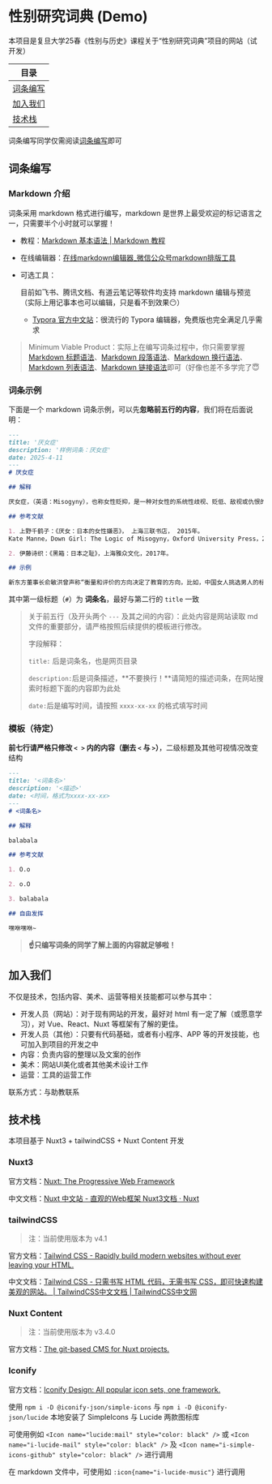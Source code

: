 # 性别研究词典 (Demo)

本项目是复旦大学25春《性别与历史》课程关于“性别研究词典”项目的网站（试开发）

| 目录 |
| ---- |
| [词条编写](#section1) |
| [加入我们](#section2) |
| [技术栈](#section3) |

词条编写同学仅需阅读[词条编写](#section1)即可

## 词条编写<a id="section1"></a>

### Markdown 介绍

词条采用 markdown 格式进行编写，markdown 是世界上最受欢迎的标记语言之一，只需要半个小时就可以掌握！

- 教程：[Markdown 基本语法 | Markdown 教程](https://markdown.com.cn/basic-syntax/)

- 在线编辑器：[在线markdown编辑器_微信公众号markdown排版工具](https://markdown.com.cn/editor/)

- 可选工具：

  目前如飞书、腾讯文档、有道云笔记等软件均支持 markdown 编辑与预览（实际上用记事本也可以编辑，只是看不到效果:no_mouth:）

  - [Typora 官方中文站](https://typoraio.cn/)：很流行的 Typora 编辑器，免费版也完全满足几乎需求

> Minimum Viable Product：实际上在编写词条过程中，你只需要掌握[Markdown 标题语法](https://markdown.com.cn/basic-syntax/headings.html)、[Markdown 段落语法](https://markdown.com.cn/basic-syntax/paragraphs.html)、[Markdown 换行语法](https://markdown.com.cn/basic-syntax/line-breaks.html)、[Markdown 列表语法](https://markdown.com.cn/basic-syntax/lists.html)、[Markdown 链接语法](https://markdown.com.cn/basic-syntax/links.html)即可（好像也差不多学完了:innocent:

### 词条示例

下面是一个 markdown 词条示例，可以先**忽略前五行的内容**，我们将在后面说明：

```markdown
---
title: '厌女症'
description: '样例词条：厌女症'
date: 2025-4-11
---
# 厌女症

## 解释

厌女症，（英语：Misogyny），也称女性贬抑，是一种对女性的系统性歧视、贬低、敌视或仇恨的文化态度、行为模式或制度性实践。

## 参考文献

1. 上野千鹤子：《厌女：日本的女性嫌恶》， 上海三联书店， 2015年。
Kate Manne，Down Girl: The Logic of Misogyny，Oxford University Press，2017。

2. 伊藤诗织：《黑箱：日本之耻》，上海雅众文化，2017年。

## 示例

新东方董事长俞敏洪曾声称“衡量和评价的方向决定了教育的方向，比如，中国女人挑选男人的标准是要男人会赚钱，至于良心好不好不管，所以中国女性的堕落导致了国家的堕落。” 这一言论即是典型的厌女表现。参照：[俞敏洪道歉了，但这个时代的厌女症远没结束](http://www.bjnews.com.cn/culture/2018/11/19/522800.html)
```

其中第一级标题（`#`）为 **词条名**，最好与第二行的 `title` 一致

> 关于前五行（及开头两个 `---` 及其之间的内容）：此处内容是网站读取 md 文件的重要部分，请严格按照后续提供的模板进行修改。
>
> 字段解释：
>
> `title:` 后是词条名，也是网页目录
>
> `description:`后是词条描述，**不要换行！**请简短的描述词条，在网站搜索时标题下面的内容即为此处
>
> `date:`后是编写时间，请按照 `xxxx-xx-xx` 的格式填写时间

### 模板（待定）

**前七行请严格只修改 `< >` 内的内容（删去 `<` 与 `>`）**，二级标题及其他可视情况改变结构

```markdown
---
title: '<词条名>'
description: '<描述>'
date: <时间，格式为xxxx-xx-xx>
---
# <词条名>

## 解释

balabala

## 参考文献

1. O.o

2. o.O

3. balabala

## 自由发挥

嘿咻嘿咻~

```

> **:point_up:只编写词条的同学了解上面的内容就足够啦！**

## 加入我们<a id="section2"></a>

不仅是技术，包括内容、美术、运营等相关技能都可以参与其中：

- 开发人员（网站）：对于现有网站的开发，最好对 html 有一定了解（或愿意学习），对 Vue、React、Nuxt 等框架有了解的更佳。
- 开发人员（其他）：只要有代码基础，或者有小程序、APP 等的开发技能，也可加入到项目的开发之中
- 内容：负责内容的整理以及文案的创作
- 美术：网站UI美化或者其他美术设计工作
- 运营：工具的运营工作

联系方式：与助教联系

## 技术栈<a id="section3"></a>

本项目基于 Nuxt3 + tailwindCSS + Nuxt Content 开发

### Nuxt3

官方文档：[Nuxt: The Progressive Web Framework](https://nuxt.com/)

中文文档：[Nuxt 中文站 - 直观的Web框架 Nuxt3文档 · Nuxt](https://nuxt.com.cn/)

### tailwindCSS

> 注：当前使用版本为 v4.1

官方文档：[Tailwind CSS - Rapidly build modern websites without ever leaving your HTML.](https://tailwindcss.com/)

中文文档：[Tailwind CSS - 只需书写 HTML 代码，无需书写 CSS，即可快速构建美观的网站。 | TailwindCSS中文文档 | TailwindCSS中文网](https://www.tailwindcss.cn/)

### Nuxt Content

> 注：当前使用版本为 v3.4.0

官方文档：[The git-based CMS for Nuxt projects.](https://content.nuxt.com/)

### Iconify

官方文档：[Iconify Design: All popular icon sets, one framework.](https://iconify.design/)

使用 `npm i -D @iconify-json/simple-icons` 与 `npm i -D @iconify-json/lucide` 本地安装了 SimpleIcons 与 Lucide 两款图标库

可使用例如 `<Icon name="lucide:mail" style="color: black" />` 或 `<Icon name="i-lucide-mail" style="color: black" />` 及 `<Icon name="i-simple-icons-github" style="color: black" />` 进行调用

在 markdown 文件中，可使用如 `:icon{name="i-lucide-music"}` 进行调用
